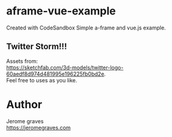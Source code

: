 # aframe-vue-example

Created with CodeSandbox
Simple a-frame and vue.js example.

## Twitter Storm!!!

Assets from:
<br>
<https://sketchfab.com/3d-models/twitter-logo-60aedf8d974d481995e196225fb0bd2e>.
<br>
Feel free to uses as you like.

# Author

Jerome graves
<br>
<https://jeromegraves.com>
